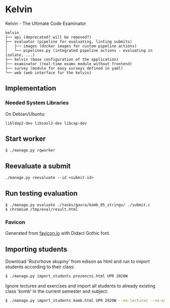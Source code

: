 # Kelvin

Kelvin - The Ultimate Code Examinator

```
kelvin
├── api (deprecated? will be removed?)
├── evaluator (pipeline for evaluating, linting submits)
│   ├── images (docker images for custom pipeline actions)
│   └── pipelines.py (integrated pipeline actions - evaluating in isolate, ...)
├── kelvin (base configuration of the application)
├── examinator (real-time exams module without frontend)
├── survey (module for easy surveys defined in yaml)
└── web (web interface for the kelvin)
```


## Implementation

### Needed System Libraries

On Debian/Ubuntu:

```
libldap2-dev libsasl2-dev libcap-dev
```

## Start worker
```
$ ./manage.py rqworker
```

## Reevaluate a submit

```
./manage.py reevaluate --id <submit-id>
```

## Run testing evaluation
```
$ ./manage.py evaluate ./tasks/gaura/komb_05_strings/ ./submit.c
$ chromium /tmp/eval/result.html
```

### Favicon

Generated from [favicon.io](https://favicon.io/favicon-generator/) with Didact Gothic font.

## Importing students
Download 'Rozvrhove skupiny' from edison as html and run to import students according to their class:
```sh
$ ./manage.py import_students prezencni.html UPR 2020W
```

Ignore lectures and exercises and import all students to already existing class 'komb' in the current semester and subject:
```sh
$ ./manage.py import_students komb.html UPR 2020W --no-lectures --no-exercises --class-code komb
```
